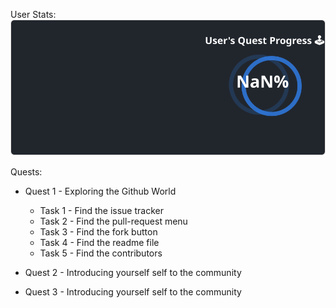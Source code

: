 
  User Stats:<br>
  ![User Draft Stats](/userCards/draft.svg)

  
Quests:
  - Quest 1 - Exploring the Github World
    - Task 1 - Find the issue tracker
    - Task 2 - Find the pull-request menu
    - Task 3 - Find the fork button
    - Task 4 - Find the readme file
    - Task 5 - Find the contributors
  - Quest 2 - Introducing yourself self to the community

  - Quest 3 - Introducing yourself self to the community
